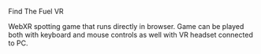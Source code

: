 Find The Fuel VR

WebXR spotting game that runs directly in browser.
Game can be played both with keyboard and mouse controls as well with VR headset connected to PC.
